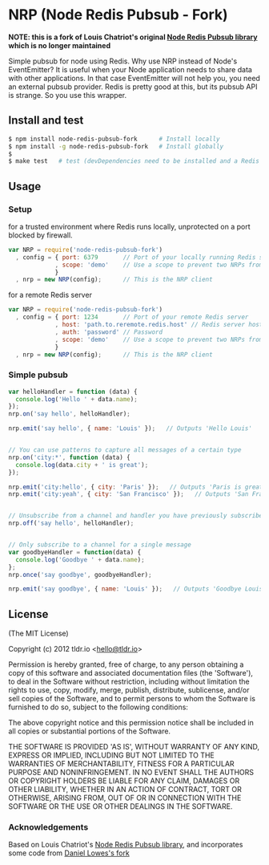 NRP (Node Redis Pubsub - Fork)
=================

**NOTE: this is a fork of Louis Chatriot's original [Node Redis Pubsub library](https://github.com/louischatriot/node-redis-pubsub) which is no longer maintained**

Simple pubsub for node using Redis. Why use NRP instead of Node's EventEmitter? It is useful when
your Node application needs to share data with other applications. In that case EventEmitter will not
help you, you need an external pubsub provider. Redis is pretty good at this, but its pubsub API
is strange. So you use this wrapper.

## Install and test
```bash
$ npm install node-redis-pubsub-fork      # Install locally
$ npm install -g node-redis-pubsub-fork   # Install globally
$
$ make test   # test (devDependencies need to be installed and a Redis server up)
```

## Usage
### Setup
for a trusted environment where Redis runs locally, unprotected on a port blocked by firewall.

```javascript
var NRP = require('node-redis-pubsub-fork')
  , config = { port: 6379       // Port of your locally running Redis server
             , scope: 'demo'    // Use a scope to prevent two NRPs from sharing messages
             }
  , nrp = new NRP(config);      // This is the NRP client
```

for a remote Redis server

```javascript
var NRP = require('node-redis-pubsub-fork')
  , config = { port: 1234       // Port of your remote Redis server
             , host: 'path.to.reremote.redis.host' // Redis server host, defaults to 127.0.0.1
             , auth: 'password' // Password
             , scope: 'demo'    // Use a scope to prevent two NRPs from sharing messages
             }
  , nrp = new NRP(config);      // This is the NRP client
```

### Simple pubsub

```javascript
var helloHandler = function (data) {
  console.log('Hello ' + data.name);
});
nrp.on('say hello', helloHandler);

nrp.emit('say hello', { name: 'Louis' });   // Outputs 'Hello Louis'


// You can use patterns to capture all messages of a certain type
nrp.on('city:*', function (data) {
  console.log(data.city + ' is great');
});

nrp.emit('city:hello', { city: 'Paris' });   // Outputs 'Paris is great'
nrp.emit('city:yeah', { city: 'San Francisco' });   // Outputs 'San Francisco is great'


// Unsubscribe from a channel and handler you have previously subscribed to
nrp.off('say hello', helloHandler);


// Only subscribe to a channel for a single message
var goodbyeHandler = function(data) {
  console.log('Goodbye ' + data.name);
};
nrp.once('say goodbye', goodbyeHandler);

nrp.emit('say goodbye', { name: 'Louis' });   // Outputs 'Goodbye Louis' then unsubscribes from future messages with this handler on this channel
```


## License

(The MIT License)

Copyright (c) 2012 tldr.io &lt;hello@tldr.io&gt;

Permission is hereby granted, free of charge, to any person obtaining
a copy of this software and associated documentation files (the
'Software'), to deal in the Software without restriction, including
without limitation the rights to use, copy, modify, merge, publish,
distribute, sublicense, and/or sell copies of the Software, and to
permit persons to whom the Software is furnished to do so, subject to
the following conditions:

The above copyright notice and this permission notice shall be
included in all copies or substantial portions of the Software.

THE SOFTWARE IS PROVIDED 'AS IS', WITHOUT WARRANTY OF ANY KIND,
EXPRESS OR IMPLIED, INCLUDING BUT NOT LIMITED TO THE WARRANTIES OF
MERCHANTABILITY, FITNESS FOR A PARTICULAR PURPOSE AND NONINFRINGEMENT.
IN NO EVENT SHALL THE AUTHORS OR COPYRIGHT HOLDERS BE LIABLE FOR ANY
CLAIM, DAMAGES OR OTHER LIABILITY, WHETHER IN AN ACTION OF CONTRACT,
TORT OR OTHERWISE, ARISING FROM, OUT OF OR IN CONNECTION WITH THE
SOFTWARE OR THE USE OR OTHER DEALINGS IN THE SOFTWARE.

### Acknowledgements

Based on Louis Chatriot's [Node Redis Pubsub library](https://github.com/louischatriot/node-redis-pubsub), and incorporates some code from [Daniel Lowes's fork](https://github.com/Pleochism/node-redis-pubsub)
